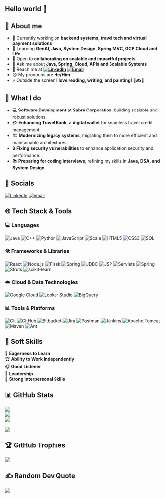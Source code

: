 ## Hello world 👋

## 🤷 About me
- 🔭 Currently working on **backend systems, travel tech and virtual payment solutions**  
- 🌱 Learning **GenAI, Java, System Design, Spring MVC, GCP Cloud and Life**  
- 👯 Open to **collaborating on scalable and impactful projects**  
- 💬 Ask me about **Java, Spring, Cloud, APIs and Scalable Systems**  
- 📢 Reach me at **[![LinkedIn](https://img.shields.io/badge/LinkedIn-%230077B5.svg?logo=linkedin&logoColor=white)](https://linkedin.com/in/rahul-sriv) [![Email](https://img.shields.io/badge/Email-D14836?logo=gmail&logoColor=white)](mailto:rahulsriv2000@gmail.com)**
- 😄 My pronouns are **He/Him**
- ⚡ Outside the screen **I love reading, writing, and painting! 📖✍️🎨**

## 💫 What I do
- 💻 **Software Development** at **Sabre Corporation**, building scalable and robust solutions. 
- 💳 **Enhancing Travel Bank**, a **digital wallet** for seamless travel credit management.  
- 🏗️ **Modernizing legacy systems**, migrating them to more efficient and maintainable architectures.
- 🔒 **Fixing security vulnerabilities** to enhance application security and performance.
- 📚 **Preparing for coding interviews**, refining my skills in **Java, DSA, and System Design**.


## 📩 Socials
[![LinkedIn](https://img.shields.io/badge/LinkedIn-%230077B5.svg?logo=linkedin&logoColor=white)](https://linkedin.com/in/rahul-sriv) [![email](https://img.shields.io/badge/Email-D14836?logo=gmail&logoColor=white)](mailto:rahulsriv2000@gmail.com) 

## 🌐 Tech Stack & Tools
### 💻 Languages  
![Java](https://img.shields.io/badge/Java-007396?style=flat&logo=java&logoColor=white)  ![C++](https://img.shields.io/badge/C++-00599C?style=flat&logo=c%2B%2B&logoColor=white)  ![Python](https://img.shields.io/badge/Python-3776AB?style=flat&logo=python&logoColor=white)  ![JavaScript](https://img.shields.io/badge/JavaScript-F7DF1E?style=flat&logo=javascript&logoColor=black)   ![Scala](https://img.shields.io/badge/Scala-DC322F?style=flat&logo=scala&logoColor=white)  ![HTML5](https://img.shields.io/badge/HTML5-E34F26?style=flat&logo=html5&logoColor=white)  ![CSS3](https://img.shields.io/badge/CSS3-1572B6?style=flat&logo=css3&logoColor=white)  ![SQL](https://img.shields.io/badge/SQL-4479A1?style=flat&logo=mysql&logoColor=white)  

### 🛠️ Frameworks & Libraries  
![React](https://img.shields.io/badge/React-61DAFB?style=flat&logo=react&logoColor=black)  ![Node.js](https://img.shields.io/badge/Node.js-339933?style=flat&logo=nodedotjs&logoColor=white)  ![Flask](https://img.shields.io/badge/Flask-000000?style=flat&logo=flask&logoColor=white)  ![Spring](https://img.shields.io/badge/Spring-6DB33F?style=flat&logo=spring&logoColor=white)  ![JDBC](https://img.shields.io/badge/JDBC-4479A1?style=flat)  ![JSP](https://img.shields.io/badge/JSP-FF4500?style=flat)  ![Servlets](https://img.shields.io/badge/Servlets-4B8BBE?style=flat) ![Spring](https://img.shields.io/badge/Spring-6DB33F?style=flat&logo=spring&logoColor=white)  ![Struts](https://img.shields.io/badge/Struts-8C004A?style=flat&logo=apache&logoColor=white)  ![scikit-learn](https://img.shields.io/badge/Scikit--Learn-F7931E?style=flat&logo=scikit-learn&logoColor=white)  

### ☁️ Cloud & Data Technologies    
![Google Cloud](https://img.shields.io/badge/Google%20Cloud-4285F4?style=flat&logo=googlecloud&logoColor=white)  ![Looker Studio](https://img.shields.io/badge/Looker%20Studio-4285F4?style=flat&logo=google&logoColor=white)  ![BigQuery](https://img.shields.io/badge/BigQuery-34A853?style=flat&logo=googlecloud&logoColor=white)  
 
### 📊 Tools & Platforms  
![Git](https://img.shields.io/badge/Git-F05032?style=flat&logo=git&logoColor=white)  ![GitHub](https://img.shields.io/badge/GitHub-181717?style=flat&logo=github&logoColor=white)  ![Bitbucket](https://img.shields.io/badge/Bitbucket-0052CC?style=flat&logo=bitbucket&logoColor=white)  ![Jira](https://img.shields.io/badge/Jira-0052CC?style=flat&logo=jira&logoColor=white)  ![Postman](https://img.shields.io/badge/Postman-FF6C37?style=flat&logo=postman&logoColor=white)  ![Jenkins](https://img.shields.io/badge/Jenkins-D24939?style=flat&logo=jenkins&logoColor=white)  ![Apache Tomcat](https://img.shields.io/badge/Apache%20Tomcat-F8DC75?style=flat&logo=apachetomcat&logoColor=black)  ![Maven](https://img.shields.io/badge/Apache%20Maven-C71A36?style=flat&logo=apachemaven&logoColor=white)  ![Ant](https://img.shields.io/badge/Apache%20Ant-A81C7D?style=flat)  

## 🤝 Soft Skills  

🎯 **Eagerness to Learn**  
🏆 **Ability to Work Independently**  
🎧 **Good Listener**  
👑 **Leadership**  
💬 **Strong Interpersonal Skills**  


## 📊 GitHub Stats
![](https://github-readme-stats.vercel.app/api?username=RahulSriv&theme=dark&hide_border=false&include_all_commits=true&count_private=true)<br/>
![](https://nirzak-streak-stats.vercel.app/?user=RahulSriv&theme=dark&hide_border=false)<br/>
![](https://github-readme-stats.vercel.app/api/top-langs/?username=RahulSriv&theme=dark&hide_border=false&include_all_commits=true&count_private=true&layout=compact)
<br><br>![](https://api.visitorbadge.io/api/VisitorHit?user=RahulSriv&repo=github-visitors-badge&countColor=%2303488c)

## 🏆 GitHub Trophies
![](https://github-profile-trophy.vercel.app/?username=RahulSriv&theme=onedark&no-frame=true&no-bg=true&margin-w=4)


## ✍️ Random Dev Quote
![](https://quotes-github-readme.vercel.app/api?type=horizontal&theme=dark)
